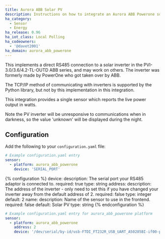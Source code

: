 ```yaml
---
title: Aurora ABB Solar PV
description: Instructions on how to integrate an Aurora ABB Powerone solar inverter within Home Assistant.
ha_category:
  - Sensor
  - Energy
ha_release: 0.96
ha_iot_class: Local Polling
ha_codeowners:
  - '@davet2001'
ha_domain: aurora_abb_powerone
---
```


This implements a direct RS485 connection to a solar inverter in the 
PVI-3.0/3.6/4.2-TL-OUTD ABB series, and may work on others.
The inverter was formerly made by PowerOne who got taken over by ABB.

The TCP/IP method of communicating with inverters is supported by the 
Python library, but not by this implementation in this integration.

This integration provides a single sensor which reports the live power output
in watts.

Note the PV inverter will be unresponsive to communications when in darkness, 
so the value 'unknown' will be displayed during the night.

## Configuration

Add the following to your `configuration.yaml` file:

```yaml
# Example configuration.yaml entry
sensor:
  - platform: aurora_abb_powerone
    device: 'SERIAL_PORT'
```

{% configuration %}
device:
  description: The serial port your RS485 adaptor is connected to.
  required: true
  type: string
address:
  description: The address of the inverter - only need to set this if you have changed your inverter away from the default address of 2.
  required: false
  type: integer
  default: 2
name:
  description: Name of the sensor to use in the frontend.
  required: false
  default: Solar PV
  type: string
{% endconfiguration %}

```yaml
# Example configuration.yaml entry for aurora_abb_powerone platform
sensor:
  - platform: aurora_abb_powerone
    address: 2
    device: '/dev/serial/by-id/usb-FTDI_FT232R_USB_UART_A50285BI-if00-port0'
```
